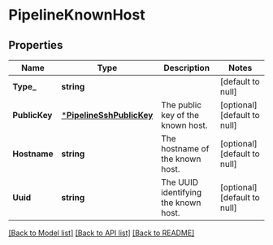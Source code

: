 # PipelineKnownHost

## Properties
Name | Type | Description | Notes
------------ | ------------- | ------------- | -------------
**Type_** | **string** |  | [default to null]
**PublicKey** | [***PipelineSshPublicKey**](pipeline_ssh_public_key.md) | The public key of the known host. | [optional] [default to null]
**Hostname** | **string** | The hostname of the known host. | [optional] [default to null]
**Uuid** | **string** | The UUID identifying the known host. | [optional] [default to null]

[[Back to Model list]](../README.md#documentation-for-models) [[Back to API list]](../README.md#documentation-for-api-endpoints) [[Back to README]](../README.md)


